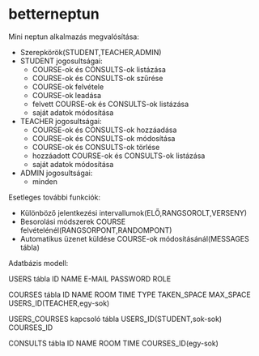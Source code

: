 # betterneptun
Mini neptun alkalmazás megvalósítása:
- Szerepkörök(STUDENT,TEACHER,ADMIN)
- STUDENT jogosultságai:
  - COURSE-ok és CONSULTS-ok listázása
  - COURSE-ok és CONSULTS-ok szűrése
  - COURSE-ok felvétele
  - COURSE-ok leadása
  - felvett COURSE-ok és CONSULTS-ok listázása
  - saját adatok módosítása
- TEACHER jogosultságai:
  - COURSE-ok és CONSULTS-ok hozzáadása
  - COURSE-ok és CONSULTS-ok módosítása
  - COURSE-ok és CONSULTS-ok törlése
  - hozzáadott COURSE-ok és CONSULTS-ok listázása
  - saját adatok módosítása
- ADMIN jogosultságai:
  - minden

Esetleges további funkciók:
- Különböző jelentkezési intervallumok(ELŐ,RANGSOROLT,VERSENY)
- Besorolási módszerek COURSE felvételénél(RANGSORPONT,RANDOMPONT)
- Automatikus üzenet küldése COURSE-ok módosításánál(MESSAGES tábla)

Adatbázis modell:

USERS tábla
ID NAME E-MAIL PASSWORD ROLE

COURSES tábla
ID NAME ROOM TIME TYPE TAKEN_SPACE MAX_SPACE USERS_ID(TEACHER,egy-sok)

USERS_COURSES kapcsoló tábla
USERS_ID(STUDENT,sok-sok) COURSES_ID

CONSULTS tábla
ID NAME ROOM TIME COURSES_ID(egy-sok)